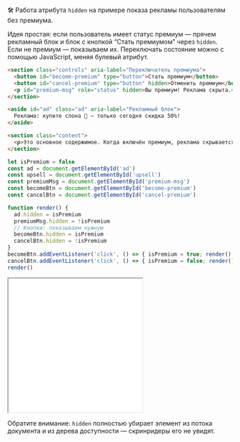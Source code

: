 🛠 Работа атрибута `hidden` на примере показа рекламы пользователям без премиума.

Идея простая: если пользователь имеет статус премиум — прячем рекламный блок и блок с кнопкой “Стать премиумом” через `hidden`. Если не премиум — показываем их. Переключать состояние можно с помощью JavaScript, меняя булевый атрибут.

```html
<section class="controls" aria-label="Переключатель премиума">
  <button id="become-premium" type="button">Стать премиум</button>
  <button id="cancel-premium" type="button" hidden>Отменить премиум</button>
  <p id="premium-msg" role="status" hidden>Вы премиум! Реклама скрыта.</p>
</section>

<aside id="ad" class="ad" aria-label="Рекламный блок">
  Реклама: купите слона 🐘 — только сегодня скидка 50%!
</aside>

<section class="content">
  <p>Это основное содержимое. Когда включён премиум, реклама скрывается с помощью булевого атрибута <code>hidden</code>.</p>
</section>
```

```js
let isPremium = false
const ad = document.getElementById('ad')
const upsell = document.getElementById('upsell')
const premiumMsg = document.getElementById('premium-msg')
const becomeBtn = document.getElementById('become-premium')
const cancelBtn = document.getElementById('cancel-premium')

function render() {
  ad.hidden = isPremium
  premiumMsg.hidden = !isPremium
  // Кнопки: показываем нужную
  becomeBtn.hidden = isPremium
  cancelBtn.hidden = !isPremium
}
becomeBtn.addEventListener('click', () => { isPremium = true; render() })
cancelBtn.addEventListener('click', () => { isPremium = false; render() })
render()
```

<iframe title="Скрываем рекламу для премиум" src="demos/drakesbot12/" height="300"></iframe>

Обратите внимание: `hidden` полностью убирает элемент из потока документа и из дерева доступности — скринридеры его не увидят.

